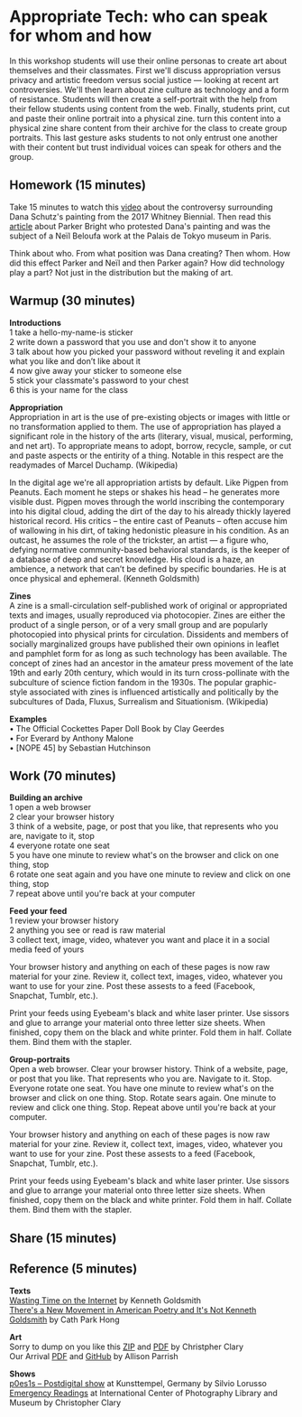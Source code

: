 # Appropriate Tech: who can speak for whom and how

In this workshop students will use their online personas to create art about themselves and their classmates. First we'll discuss appropriation versus privacy and artistic freedom versus social justice — looking at recent art controversies. We'll then learn about zine culture as technology and a form of resistance. Students will then create a self-portrait with the help from their fellow students using content from the web. Finally, students print, cut and paste their online portrait into a physical zine. turn this content into a physical zine share content from their archive for the class to create group portraits. This last gesture asks students to not only entrust one another with their content but trust individual voices can speak for others and the group.  

## Homework (15 minutes)
Take 15 minutes to watch this [video](https://video.vice.com/en_us/embed/58dabbab91d237b4148aa34f) about the controversy surrounding Dana Schutz's painting from the 2017 Whitney Biennial. Then read this [article](https://news.artnet.com/art-world/parker-bright-paris-protest-1227947) about Parker Bright who protested Dana's painting and was the subject of a Neïl Beloufa work at the Palais de Tokyo museum in Paris.<br>

Think about who. From what position was Dana creating? Then whom. How did this effect Parker and Neïl and then Parker again? How did technology play a part? Not just in the distribution but the making of art.

## Warmup (30 minutes)

<b>Introductions</b><br>
1 take a hello-my-name-is sticker<br>
2 write down a password that you use and don't show it to anyone<br>
3 talk about how you picked your password without reveling it and explain what you like and don’t like about it<br>
4 now give away your sticker to someone else<br>
5 stick your classmate's password to your chest<br>
6 this is your name for the class<br>

<b>Appropriation</b> <br>
Appropriation in art is the use of pre-existing objects or images with little or no transformation applied to them. The use of appropriation has played a significant role in the history of the arts (literary, visual, musical, performing, and net art). To appropriate means to adopt, borrow, recycle, sample, or cut and paste aspects or the entirity of a thing. Notable in this respect are the readymades of Marcel Duchamp. (Wikipedia)<br>

In the digital age we're all appropriation artists by default. Like Pigpen from Peanuts. Each moment he steps or shakes his head – he generates more visible dust. Pigpen moves through the world inscribing the contemporary into his digital cloud, adding the dirt of the day to his already thickly layered historical record. His critics – the entire cast of Peanuts – often accuse him of wallowing in his dirt, of taking hedonistic pleasure in his condition. As an outcast, he assumes the role of the trickster, an artist — a figure who, defying normative community-based behavioral standards, is the keeper of a database of deep and secret knowledge. His cloud is a haze, an ambience, a network that can’t be defined by specific boundaries. He is at once physical and ephemeral. (Kenneth Goldsmith)<br>

<b>Zines</b><br>
A zine is a small-circulation self-published work of original or appropriated texts and images, usually reproduced via photocopier. Zines are either the product of a single person, or of a very small group and are popularly photocopied into physical prints for circulation. Dissidents and members of socially marginalized groups have published their own opinions in leaflet and pamphlet form for as long as such technology has been available. The concept of zines had an ancestor in the amateur press movement of the late 19th and early 20th century, which would in its turn cross-pollinate with the subculture of science fiction fandom in the 1930s. The popular graphic-style associated with zines is influenced artistically and politically by the subcultures of Dada, Fluxus, Surrealism and Situationism. (Wikipedia)<br>

<b>Examples</b><br>
• The Official Cockettes Paper Doll Book by Clay Geerdes <br>
• For Everard by Anthony Malone <br>
• [NOPE 45] by Sebastian Hutchinson <br>

## Work (70 minutes)

<b>Building an archive</b><br>
1 open a web browser<br>
2 clear your browser history<br>
3 think of a website, page, or post that you like, that represents who you are, navigate to it, stop<br>
4 everyone rotate one seat<br>
5 you have one minute to review what's on the browser and click on one thing, stop<br>
6 rotate one seat again and you have one minute to review and click on one thing, stop<br>
7 repeat above until you're back at your computer<br>

<b>Feed your feed</b><br>
1 review your browser history<br>
2 anything you see or read is raw material<br>
3 collect text, image, video, whatever you want and place it in a social media feed of yours<br>

Your browser history and anything on each of these pages is now raw material for your zine. Review it, collect text, images, video, whatever you want to use for your zine. Post these assests to a feed (Facebook, Snapchat, Tumblr, etc.). 

Print your feeds using Eyebeam's black and white laser printer. Use sissors and glue to arrange your material onto three letter size sheets. When finished, copy them on the black and white printer. Fold them in half. Collate them. Bind them with the stapler.

<b>Group-portraits</b><br>
Open a web browser. Clear your browser history. Think of a website, page, or post that you like. That represents who you are. Navigate to it. Stop. Everyone rotate one seat. You have one minute to review what's on the browser and click on one thing. Stop. Rotate sears again. One minute to review and click one thing. Stop. Repeat above until you're back at your computer.

Your browser history and anything on each of these pages is now raw material for your zine. Review it, collect text, images, video, whatever you want to use for your zine. Post these assests to a feed (Facebook, Snapchat, Tumblr, etc.). 

Print your feeds using Eyebeam's black and white laser printer. Use sissors and glue to arrange your material onto three letter size sheets. When finished, copy them on the black and white printer. Fold them in half. Collate them. Bind them with the stapler.



## Share (15 minutes)


## Reference (5 minutes)
<b>Texts</b><br>
[Wasting Time on the Internet](https://play.google.com/store/books/details?pcampaignid=books_read_action&id=GfcOCwAAQBAJ) by Kenneth Goldsmith <br>
[There's a New Movement in American Poetry and It's Not Kenneth Goldsmith](https://newrepublic.com/article/122985/new-movement-american-poetry-not-kenneth-goldsmith) by Cath Park Hong

<b>Art</b><br>
Sorry to dump on you like this [ZIP](http://rhizome.org/editorial/2015/nov/12/the-download/) and [PDF](https://www.dropbox.com/s/bht52g49ltithv8/Sorry%20to%20dump%20on%20you%20like%20this%20_spreads.pdf?dl=0) by Christpher Clary <br>
Our Arrival [PDF](http://s3.amazonaws.com/aparrish/our-arrival.pdf) and [GitHub](https://github.com/aparrish/nanogenmo2015) by Allison Parrish

<b>Shows</b><br>
[p0es1s – Postdigital show](http://p-dpa.net/p0es1s/) at Kunsttempel, Germany by Silvio Lorusso <br>
[Emergency Readings](https://christopherclary.com/emergency-readings) at International Center of Photography Library and Museum by Christopher Clary


